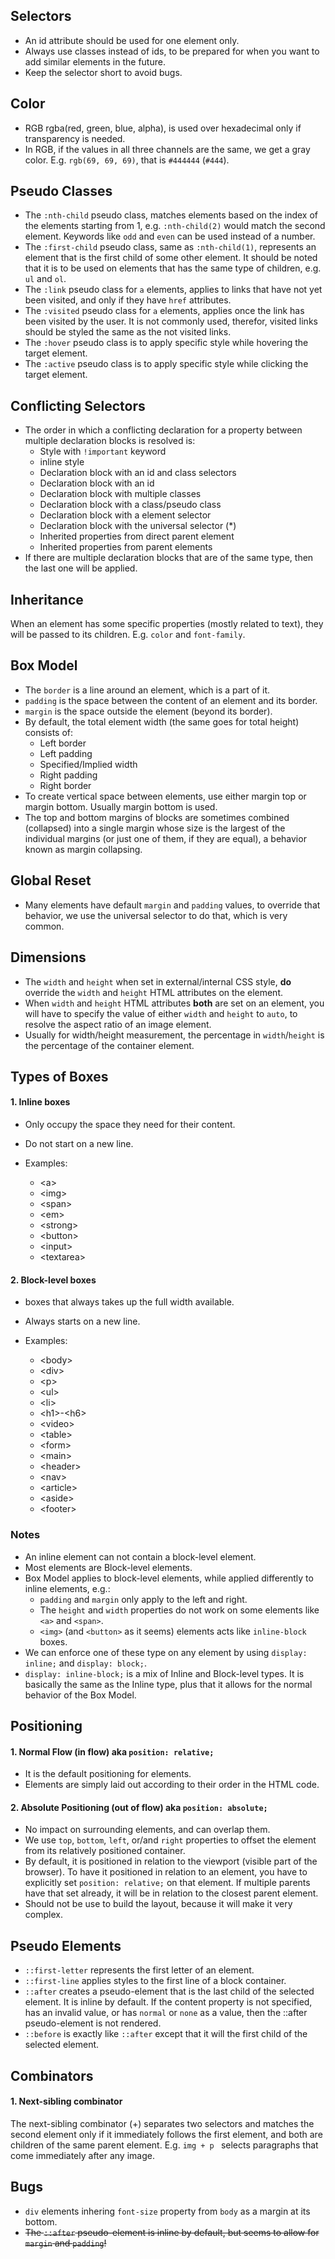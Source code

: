 ## Selectors

- An id attribute should be used for one element only.
- Always use classes instead of ids, to be prepared for when you want to add similar elements in the future.
- Keep the selector short to avoid bugs.

## Color

- RGB rgba(red, green, blue, alpha), is used over hexadecimal only if transparency is needed.
- In RGB, if the values in all three channels are the same, we get a gray color. E.g. `rgb(69, 69, 69)`, that is `#444444` (`#444`).

## Pseudo Classes

- The `:nth-child` pseudo class, matches elements based on the index of the elements starting from 1, e.g. `:nth-child(2)` would match the second element. Keywords like `odd` and `even` can be used instead of a number.
- The `:first-child` pseudo class, same as `:nth-child(1)`, represents an element that is the first child of some other element. It should be noted that it is to be used on elements that has the same type of children, e.g. `ul` and `ol`.
- The `:link` pseudo class for `a` elements, applies to links that have not yet been visited, and only if they have `href` attributes.
- The `:visited` pseudo class for `a` elements, applies once the link has been visited by the user. It is not commonly used, therefor, visited links should be styled the same as the not visited links.
- The `:hover` pseudo class is to apply specific style while hovering the target element.
- The `:active` pseudo class is to apply specific style while clicking the target element.

## Conflicting Selectors

- The order in which a conflicting declaration for a property between multiple declaration blocks is resolved is:
  - Style with `!important` keyword
  - inline style
  - Declaration block with an id and class selectors
  - Declaration block with an id
  - Declaration block with multiple classes
  - Declaration block with a class/pseudo class
  - Declaration block with a element selector
  - Declaration block with the universal selector (\*)
  - Inherited properties from direct parent element
  - Inherited properties from parent elements
- If there are multiple declaration blocks that are of the same type, then the last one will be applied.

## Inheritance

When an element has some specific properties (mostly related to text), they will be passed to its children. E.g. `color` and `font-family`.

## Box Model

- The `border` is a line around an element, which is a part of it.
- `padding` is the space between the content of an element and its border.
- `margin` is the space outside the element (beyond its border).
- By default, the total element width (the same goes for total height) consists of:
  - Left border
  - Left padding
  - Specified/Implied width
  - Right padding
  - Right border
- To create vertical space between elements, use either margin top or margin bottom. Usually margin bottom is used.
- The top and bottom margins of blocks are sometimes combined (collapsed) into a single margin whose size is the largest of the individual margins (or just one of them, if they are equal), a behavior known as margin collapsing.

## Global Reset

- Many elements have default `margin` and `padding` values, to override that behavior, we use the universal selector to do that, which is very common.

## Dimensions

- The `width` and `height` when set in external/internal CSS style, **do** override the `width` and `height` HTML attributes on the element.
- When `width` and `height` HTML attributes **both** are set on an element, you will have to specify the value of either `width` and `height` to `auto`, to resolve the aspect ratio of an image element.
- Usually for width/height measurement, the percentage in `width`/`height` is the percentage of the container element.

## Types of Boxes

#### 1. Inline boxes

- Only occupy the space they need for their content.
- Do not start on a new line.
- Examples:

  - \<a>
  - \<img>
  - \<span>
  - \<em>
  - \<strong>
  - \<button>
  - \<input>
  - \<textarea>

#### 2. Block-level boxes

- boxes that always takes up the full width available.
- Always starts on a new line.
- Examples:

  - \<body\>
  - \<div\>
  - \<p\>
  - \<ul\>
  - \<li\>
  - \<h1>-<h6\>
  - \<video\>
  - \<table\>
  - \<form\>
  - \<main\>
  - \<header\>
  - \<nav\>
  - \<article\>
  - \<aside\>
  - \<footer\>

### Notes

- An inline element can not contain a block-level element.
- Most elements are Block-level elements.
- Box Model applies to block-level elements, while applied differently to inline elements, e.g.:
  - `padding` and `margin` only apply to the left and right.
  - The `height` and `width` properties do not work on some elements like `<a>` and `<span>`.
  - `<img>` (and `<button>` as it seems) elements acts like `inline-block` boxes.
- We can enforce one of these type on any element by using `display: inline;` and `display: block;`.
- `display: inline-block;` is a mix of Inline and Block-level types. It is basically the same as the Inline type, plus that it allows for the normal behavior of the Box Model.

## Positioning

#### 1. Normal Flow (in flow) aka `position: relative;`

- It is the default positioning for elements.
- Elements are simply laid out according to their order in the HTML code.

#### 2. Absolute Positioning (out of flow) aka `position: absolute;`

- No impact on surrounding elements, and can overlap them.
- We use `top`, `bottom`, `left`, or/and `right` properties to offset the element from its relatively positioned container.
- By default, it is positioned in relation to the viewport (visible part of the browser). To have it positioned in relation to an element, you have to explicitly set `position: relative;` on that element. If multiple parents have that set already, it will be in relation to the closest parent element.
- Should not be use to build the layout, because it will make it very complex.

## Pseudo Elements

- `::first-letter` represents the first letter of an element.
- `::first-line` applies styles to the first line of a block container.
- `::after` creates a pseudo-element that is the last child of the selected element. It is inline by default. If the content property is not specified, has an invalid value, or has `normal` or `none` as a value, then the ::after pseudo-element is not rendered.
- `::before` is exactly like `::after` except that it will the first child of the selected element.

## Combinators

#### 1. Next-sibling combinator

The next-sibling combinator (+) separates two selectors and matches the second element only if it immediately follows the first element, and both are children of the same parent element. E.g. `img + p ` selects paragraphs that come immediately after any image.

## Bugs

- `div` elements inhering `font-size` property from `body` as a margin at its bottom.
- ~~The `::after` pseudo-element is inline by default, but seems to allow for `margin` and `padding`!~~
